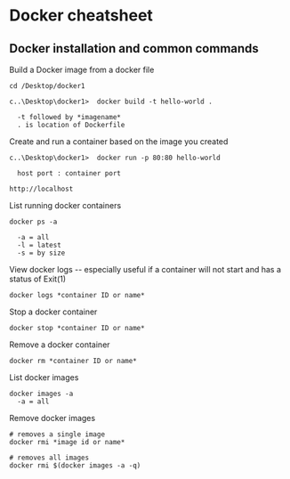 # Docker cheatsheet
Docker installation and common commands
---

Build a Docker image from a docker file 
```
cd /Desktop/docker1

c..\Desktop\docker1>  docker build -t hello-world .

  -t followed by *imagename*
  . is location of Dockerfile

```


Create and run a container based on the image you created 
```
c..\Desktop\docker1>  docker run -p 80:80 hello-world

  host port : container port
  
http://localhost

```


List running docker containers 
```
docker ps -a

  -a = all
  -l = latest
  -s = by size
```

View docker logs -- especially useful if a container will not start and has a status of Exit(1)
``` 
docker logs *container ID or name*
```

Stop a docker container
```
docker stop *container ID or name*
```

Remove a docker container
```
docker rm *container ID or name*
```

List docker images
```
docker images -a
  -a = all
```

Remove docker images
```
# removes a single image
docker rmi *image id or name*

# removes all images
docker rmi $(docker images -a -q)  
```

